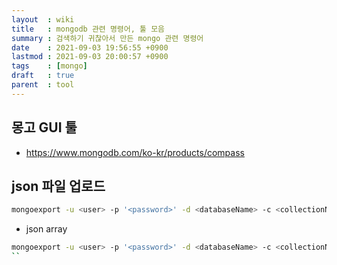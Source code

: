 ```yaml
---
layout  : wiki
title   : mongodb 관련 명령어, 툴 모음
summary : 검색하기 귀찮아서 만든 mongo 관련 명령어
date    : 2021-09-03 19:56:55 +0900
lastmod : 2021-09-03 20:00:57 +0900
tags    : [mongo]
draft   : true
parent  : tool
---
```


## 몽고 GUI 툴
 * https://www.mongodb.com/ko-kr/products/compass

## json 파일 업로드

```bash
mongoexport -u <user> -p '<password>' -d <databaseName> -c <collectionName> --out <jsonfilename> --port 27017
```

 * json array
```bash
mongoexport -u <user> -p '<password>' -d <databaseName> -c <collectionName> --out <jsonfilename> --port 27017 --jsonArray
``
